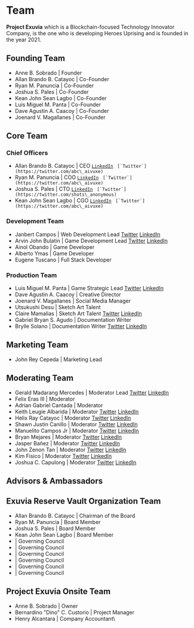 # Team

**Project Exuvia** which is a Blockchain-focused Technology Innovator Company, is the one who is developing Heroes Uprising and is founded in the year 2021.



## Founding Team

* Anne B. Sobrado | Founder
* Allan Brando B. Catayoc | Co-Founder
* Ryan M. Panuncia | Co-Founder
* Joshua S. Pales | Co-Founder
* Kean John Sean Lagbo | Co-Founder
* Luis Miguel M. Panta | Co-Founder
* Dave Agustin A. Caacoy | Co-Founder
* Joenard V. Magallanes | Co-Founder

## Core Team

### Chief Officers

* Allan Brando B. Catayoc | CEO [`LinkedIn`](https://www.linkedin.com/in/allanbrandocatayoc) `` [`Twitter`](https://twitter.com/abc\_aivuxe)``
* Ryan  M. Panuncia | COO [`LinkedIn`](https://www.linkedin.com/in/allanbrandocatayoc) `` [`Twitter`](https://twitter.com/abc\_aivuxe)``
* Joshua S. Pales | CTO [`LinkedIn`](https://www.linkedin.com/in/joshua-pales-95aa48175/) `` [`Twitter`](https://twitter.com/shots\_anonymous)``
* Kean John Sean Lagbo | CGO [`LinkedIn`](https://www.linkedin.com/in/kenshinkean) `` [`Twitter`](https://twitter.com/abc\_aivuxe)``

### Development Team

* Janbert Campos | Web Development Lead  [Twitter](https://twitter.com/JanbertCampos) [LinkedIn](https://www.linkedin.com/in/janbert-campos-07427b244/)
* Arvin John Bulatin | Game Development Lead  [Twitter](https://twitter.com/BulatinJohnWork) [LinkedIn](https://www.linkedin.com/in/arvin-john-bulatin-5387b0213)
* Ainol Obando | Game Developer
* Alberto Ymas | Game Developer
* Eugene Tuscano | Full Stack Developer

### Production Team

* Luis Miguel M. Panta | Game Strategic Lead  [Twitter](https://twitter.com/Luis70731440) [LinkedIn](https://www.linkedin.com/in/luis-panta-105242242/)
* Dave Agustin A. Caacoy | Creative Director
* Joenard V. Magallanes | Social Media Manager
* Utsukushi Desu | Sketch Art Talent
* Claire Mamalias | Sketch Art Talent  [Twitter](https://twitter.com/ethanolol70) [LinkedIn](https://www.linkedin.com/in/erin-claire-mamalias-952332244)
* Gabriel Bryan S. Agudo | Documentation Writer
* Brylle Solano | Documentation Writer  [Twitter](https://twitter.com/solanobry) [LinkedIn](https://www.linkedin.com/in/brylle-solano-317252247)



## Marketing Team

* John Rey Cepeda | Marketing Lead

## Moderating Team

* Gerald Madarang Mercedes | Moderator Lead  [Twitter](https://twitter.com/gerald\_madarang) [LinkedIn](https://www.linkedin.com/in/gerald-mercedes-8aa25a244/)
* Felix Eras III | Moderator
* Adrian Gabriel Cantada | Moderator
* Keith Leugie Albarida | Moderator  [Twitter](https://twitter.com/KeithLeugie) [LinkedIn](https://www.linkedin.com/mwlite/in/keith-leugie-albarida-254184244)
* Helix Ray Catayoc | Moderator  [Twitter](https://mobile.twitter.com/Cryptooo1111) [LinkedIn](https://www.linkedin.com/mwlite/in/helix-ray-catayoc-178356152)
* Shawn Justin Canillo | Moderator  [Twitter](https://twitter.com/ShawnCanillo) [LinkedIn](https://www.linkedin.com/in/shawn-justin-canillo-96a327244)
* Manuelito Campos Jr | Moderator  [Twitter](https://twitter.com/ManManCamposJr) [LinkedIn](https://www.linkedin.com/in/manuelito-campos-jr-a0124b244)
* Bryan Mejares | Moderator  [Twitter](https://twitter.com/Pakloysss) [LinkedIn](https://www.linkedin.com/in/bryan-mejares-904187244)
* Jasper Bañez | Moderator  [Twitter](https://mobile.twitter.com/JasperBaez5) [LinkedIn](https://www.linkedin.com/mwlite/in/jasper-ba%C3%B1ez-b07329244)
* John Zenon Tan | Moderator  [Twitter](https://twitter.com/Gelokit) [LinkedIn](https://www.linkedin.com/in/john-zenon-tan-98418a244/)
* Kim Fisico | Moderator  [Twitter](https://twitter.com/kim\_fisico) [LinkedIn](https://www.linkedin.com/in/kim-fisico-3893a8244)
* Joshua C. Capulong | Moderator  [Twitter](https://twitter.com/Xcrypto\_assetX) [LinkedIn](https://www.linkedin.com/in/joshua-capulong-3895a6218/)

## Advisors & Ambassadors&#x20;

## Exuvia Reserve Vault Organization Team

* Allan Brando B. Catayoc | Chairman of the Board
* Ryan M. Panuncia | Board Member
* Joshua S. Pales | Board Member
* Kean John Sean Lagbo | Board Member
* &#x20;\| Governing Council
* &#x20;\| Governing Council
* &#x20;\| Governing Council
* &#x20;\| Governing Council
* &#x20;\| Governing Council
* &#x20;\| Governing Council

## Project Exuvia Onsite Team

* Anne B. Sobrado | Owner
* Bernardino "Dino" C. Custorio | Project Manager
* Henry Alcantara | Company Accountant\
